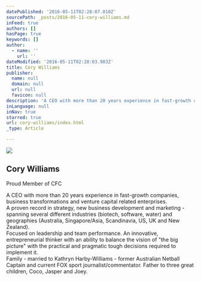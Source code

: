 ```yaml
---
datePublished: '2016-05-11T02:28:07.010Z'
sourcePath: _posts/2016-05-11-cory-williams.md
inFeed: true
authors: []
hasPage: true
keywords: []
author:
  - name: ''
    url: ''
dateModified: '2016-05-11T02:28:03.903Z'
title: Cory Williams
publisher:
  name: null
  domain: null
  url: null
  favicon: null
description: 'A CEO with more than 20 years experience in fast-growth companies, business transformations and venture capital related enterprises.  A proven record in strategy, new business development and marketing - spanning several different industries (biotech, software, water) and geographies (Australia, Singapore/Asia, Scandinavia, US, UK and New Zealand). Focused on leadership and team performance. An innovative, entrepreneurial thinker with an ability to balance the vision of “the big picture” with the practical and pragmatic tough decisions required to implement it. Family - married to Kathryn Harby-Williams - former Australian Netball Captain and current FOX sport journalist/commentator. Father to three great children, Coco, Jasper and Joey.'
inLanguage: null
inNav: true
starred: true
url: cory-williams/index.html
_type: Article

---
```

<article style=""><img src="https://s3-us-west-2.amazonaws.com/the-grid-img/p/44a3d8bddbe5580bf192163b7f8a014ceea89e53.jpg" /><h1>Cory Williams</h1><p>Proud Member of CFC</p></article>

A CEO with more than 20 years experience in fast-growth companies, business transformations and venture capital related enterprises.   
A proven record in strategy, new business development and marketing - spanning several different industries (biotech, software, water) and geographies (Australia, Singapore/Asia, Scandinavia, US, UK and New Zealand).  
Focused on leadership and team performance. An innovative, entrepreneurial thinker with an ability to balance the vision of "the big picture" with the practical and pragmatic tough decisions required to implement it.  
Family - married to Kathryn Harby-Williams - former Australian Netball Captain and current FOX sport journalist/commentator. Father to three great children, Coco, Jasper and Joey.